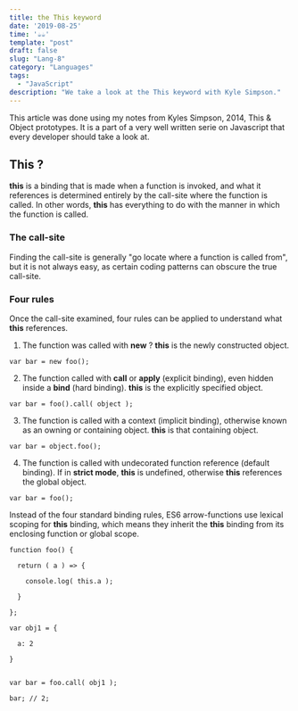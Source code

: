 ```yaml
---
title: the This keyword
date: '2019-08-25'
time: '☕️☕️'
template: "post"
draft: false
slug: "Lang-8"
category: "Languages"
tags:
  - "JavaScript"
description: "We take a look at the This keyword with Kyle Simpson."
---
```


This article was done using my notes from Kyles Simpson, 2014, This & Object prototypes. It is a part of a very well written serie on Javascript that every developer should take a look at.

## This ?

**this** is a binding that is made when a function is invoked, and what it references is determined entirely by the call-site where the function is called. In other words, **this** has everything to do with the manner in which the function is called.

### The call-site

Finding the call-site is generally "go locate where a function is called from", but it is not always easy, as certain coding patterns can obscure the true call-site.

### Four rules

Once the call-site examined, four rules can be applied to understand what **this** references.

1. The function was called with **new** ? **this** is the newly constructed object.

```
var bar = new foo();

```

2. The function called with **call** or **apply** (explicit binding), even hidden inside a **bind** (hard binding). **this** is the explicitly specified object.

```
var bar = foo().call( object );

```

3. The function is called with a context (implicit binding), otherwise known as an owning or containing object. **this** is that containing object.

```
var bar = object.foo();

```

4. The function is called with undecorated function reference (default binding). If in **strict mode**, **this** is undefined, otherwise **this** references the global object.

```
var bar = foo();

```

Instead of the four standard binding rules, ES6 arrow-functions use lexical scoping for **this** binding, which means they inherit the **this** binding from its enclosing function or global scope.

```
function foo() {

  return ( a ) => {

    console.log( this.a );

  }

};

var obj1 = {

  a: 2

}


var bar = foo.call( obj1 );

bar; // 2;
```
